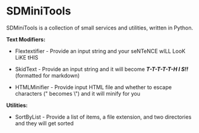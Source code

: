 # SDMiniTools
SDMiniTools is a collection of small services and utilities, written in Python.

**Text Modifiers:**
- Flextextifier - Provide an input string and your seNTeNCE wILL LooK LiKE tHIS

- SkidText - Provide an input string and it will become ***T-T-T-T-T-H  I   S!!*** (formatted for markdown)

- HTMLMinifier - Provide input HTML file and whether to escape characters (" becomes \\") and it will minify for you

**Utilities:**
- SortByList - Provide a list of items, a file extension, and two directories and they will get sorted
